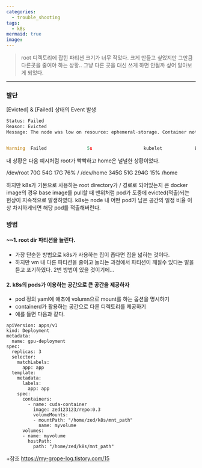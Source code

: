 ```yaml
---
categories:
  - trouble_shooting
tags:
  - k8s
mermaid: true
image:
---
```

> root 디렉토리에 잡힌 파티션 크기가 너무 작았다. 크게 만들고 싶었지만 그만큼 다른곳을 줄여야 하는 상황.. 그냥 다른 곳을 대신 쓰게 하면 안될까 싶어 알아보게 되었다.
---

### 발단

[Evicted] & [Failed] 상태의 Event 발생
```python
Status: Failed 
Reason: Evicted 
Message: The node was low on resource: ephemeral-storage. Container notebook was using 1704Ki, which exceeds its request of 0.


Warning  Failed               5s                   kubelet            Error: ErrImagePull
```

내 상황은 다음 예시처럼 root가 빡빡하고 home은 널널한 상황이었다.

/dev/root   70G   54G   17G  76% /
/dev/home  345G   51G  294G  15% /home

하지만 k8s가 기본으로 사용하는 root directory가 / 경로로 되어있는지 큰 docker image의 경우 base image를 pull할 때 맨위처럼 pod가 도중에 evicted(적출)되는 현상이 지속적으로 발생하였다. 
k8s는 node 내 어떤 pod가 남은 공간의 일정 비율 이상 차지하게되면 해당 pod를 적출해버린다. 

### 방법
#### ~~1. root dir 파티션을 늘린다.
- 가장 단순한 방법으로 k8s가 사용하는 집이 좁다면 집을 넓히는 것이다.
- 하지만 vm 내 다른 파티션을 줄이고 늘리는 과정에서 파티션이 깨질수 있다는 말을 듣고 포기하였다. 2번 방법이 있을 것이기에...
#### 2. k8s의 pods가 이용하는 공간으로 큰 공간을 제공하자
- pod 정의 yaml에 애초에 volumn으로 mount를 하는 옵션을 명시하기
- containerd가 활용하는 공간으로 다른 디렉토리를 제공하기
- 예를 들면 다음과 같다.
```
apiVersion: apps/v1
kind: Deployment
metadata:
  name: gpu-deployment
spec:
  replicas: 3
  selector:
    matchLabels:
      app: app
  template:
    metadata:
      labels:
        app: app
    spec:
      containers:
        - name: cuda-container
          image: zed123123/repo:0.3
          volumeMounts:
          - mountPath: "/home/zed/k8s/mnt_path"
            name: myvolume
      volumes:
      - name: myvolume
        hostPath:
          path: "/home/zed/k8s/mnt_path"
```


+참조
https://my-grope-log.tistory.com/15